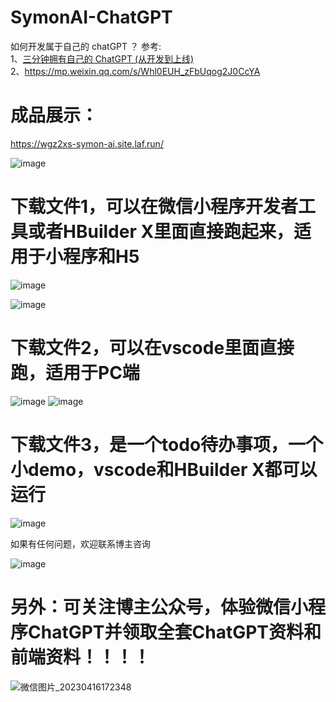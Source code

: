 # SymonAI-ChatGPT
如何开发属于自己的 chatGPT ？ 参考:   <br>
1、[三分钟拥有自己的 ChatGPT (从开发到上线)](https://mp.weixin.qq.com/s/XsQoeetQz_tPEfkBYKtNGg) <br> 2、https://mp.weixin.qq.com/s/Whl0EUH_zFbUqog2J0CcYA

# 成品展示：
https://wgz2xs-symon-ai.site.laf.run/

 ![image](https://user-images.githubusercontent.com/59960005/232288289-d407b6bb-9725-4134-80f4-3cb5e166e95d.png)



# 下载文件1，可以在微信小程序开发者工具或者HBuilder X里面直接跑起来，适用于小程序和H5
  
  ![image](https://user-images.githubusercontent.com/59960005/232288455-ebc60cd0-7eb8-4ffe-9f71-ac1a180c847e.png)
  
  ![image](https://user-images.githubusercontent.com/59960005/232288462-7fa89359-14b5-4ead-a437-04c324be3e29.png)

 # 下载文件2，可以在vscode里面直接跑，适用于PC端
  
  ![image](https://user-images.githubusercontent.com/59960005/232288557-266c55e3-ad90-4e1b-bd3b-b15678f27b31.png)
  ![image](https://user-images.githubusercontent.com/59960005/232288841-e38c5d6a-b171-4871-9195-6722eecae691.png)

 # 下载文件3，是一个todo待办事项，一个小demo，vscode和HBuilder X都可以运行
  
  ![image](https://user-images.githubusercontent.com/59960005/232288519-dfafaa78-ed26-4956-a461-3699436807de.png)
  
  
  如果有任何问题，欢迎联系博主咨询
  
 ![image](https://user-images.githubusercontent.com/59960005/232288935-2f7b024f-d874-4b28-93e9-b6000ab995d3.png) 

 # 另外：可关注博主公众号，体验微信小程序ChatGPT并领取全套ChatGPT资料和前端资料！！！！
 ![微信图片_20230416172348](https://user-images.githubusercontent.com/59960005/232289480-f843ae77-d3f0-47b0-9513-bfda237c4d05.jpg)


